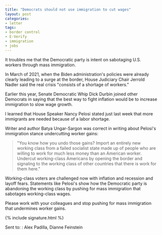 ```yaml
---
title: "Democrats should not use immigration to cut wages"
layout: post
categories:
- letter
tags:
- border control
- E-Verify
- immigration
- jobs
---
```


It troubles me that the Democratic party is intent on sabotaging U.S. workers through mass immigration.

In March of 2021, when the Biden administration's policies were already clearly leading to a surge at the border, House Judiciary Chair Jerrold Nadler said the real crisis "consists of a shortage of workers."

Earlier this year, Senate Democratic Whip Dick Durbin joined other Democrats in saying that the best way to fight inflation would be to increase immigration to slow wage growth.

I learned that House Speaker Nancy Pelosi stated just last week that more immigrants are needed because of a labor shortage.

Writer and author Batya Ungar-Sargon was correct in writing about Pelosi's immigration stance undercutting worker gains:

> "You know how you undo those gains? Import an entirely new working class from a failed socialist state made up of people who are willing to work for much less money than an American worker. Undercut working-class Americans by opening the border and signaling to the working class of other countries that there is work for them here."

Working-class voters are challenged now with inflation and recession and layoff fears. Statements like Pelosi's show how the Democratic party is abandoning the working class by pushing for mass immigration that sabotages working-class wages.

Please work with your colleagues and stop pushing for mass immigration that undermines worker gains.

{% include signature.html %}

Sent to:
: Alex Padilla, Dianne Feinstein
